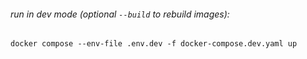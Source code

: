 ###### run in dev mode (optional `--build` to rebuild images):
`docker compose --env-file .env.dev -f docker-compose.dev.yaml up`